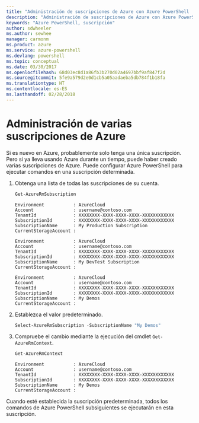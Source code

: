 ```yaml
---
title: "Administración de suscripciones de Azure con Azure PowerShell | Microsoft Docs"
description: "Administración de suscripciones de Azure con Azure PowerShell"
keywords: "Azure PowerShell, suscripción"
author: sdwheeler
ms.author: sewhee
manager: carmonm
ms.product: azure
ms.service: azure-powershell
ms.devlang: powershell
ms.topic: conceptual
ms.date: 03/30/2017
ms.openlocfilehash: 68d03ec8d1a86fb3b270d02a4697bbf9af847f2d
ms.sourcegitcommit: 5fe9a579d2e0d1cb5a05aadaeba5db784f1b18fa
ms.translationtype: HT
ms.contentlocale: es-ES
ms.lasthandoff: 02/28/2018
---
```

# <a name="manage-multiple-azure-subscriptions"></a>Administración de varias suscripciones de Azure

Si es nuevo en Azure, probablemente solo tenga una única suscripción. Pero si ya lleva usando Azure durante un tiempo, puede haber creado varias suscripciones de Azure. Puede configurar Azure PowerShell para ejecutar comandos en una suscripción determinada.

1. Obtenga una lista de todas las suscripciones de su cuenta.

    ```powershell
    Get-AzureRmSubscription
    ```

    ```
    Environment           : AzureCloud
    Account               : username@contoso.com
    TenantId              : XXXXXXXX-XXXX-XXXX-XXXX-XXXXXXXXXXXX
    SubscriptionId        : XXXXXXXX-XXXX-XXXX-XXXX-XXXXXXXXXXXX
    SubscriptionName      : My Production Subscription
    CurrentStorageAccount :

    Environment           : AzureCloud
    Account               : username@contoso.com
    TenantId              : XXXXXXXX-XXXX-XXXX-XXXX-XXXXXXXXXXXX
    SubscriptionId        : XXXXXXXX-XXXX-XXXX-XXXX-XXXXXXXXXXXX
    SubscriptionName      : My DevTest Subscription
    CurrentStorageAccount :

    Environment           : AzureCloud
    Account               : username@contoso.com
    TenantId              : XXXXXXXX-XXXX-XXXX-XXXX-XXXXXXXXXXXX
    SubscriptionId        : XXXXXXXX-XXXX-XXXX-XXXX-XXXXXXXXXXXX
    SubscriptionName      : My Demos
    CurrentStorageAccount :
    ```

2. Establezca el valor predeterminado.

    ```powershell
    Select-AzureRmSubscription -SubscriptionName "My Demos"
    ```

3. Compruebe el cambio mediante la ejecución del cmdlet `Get-AzureRmContext`.

    ```powershell
    Get-AzureRmContext
    ```

    ```
    Environment           : AzureCloud
    Account               : username@contoso.com
    TenantId              : XXXXXXXX-XXXX-XXXX-XXXX-XXXXXXXXXXXX
    SubscriptionId        : XXXXXXXX-XXXX-XXXX-XXXX-XXXXXXXXXXXX
    SubscriptionName      : My Demos
    CurrentStorageAccount :
    ```

Cuando esté establecida la suscripción predeterminada, todos los comandos de Azure PowerShell subsiguientes se ejecutarán en esta suscripción.
